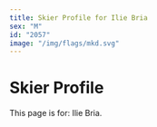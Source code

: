 ```yaml
---
title: Skier Profile for Ilie Bria
sex: "M"
id: "2057"
image: "/img/flags/mkd.svg" 
---
```


# Skier Profile

This page is for: Ilie Bria.
    